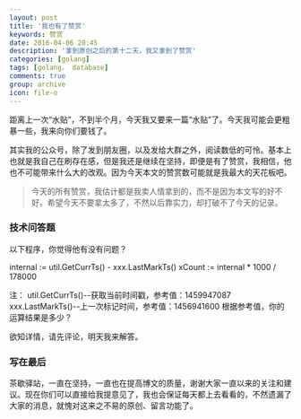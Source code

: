 ```yaml
---
layout: post
title: '我也有了赞赏'
keywords: 赞赏
date: 2016-04-06 20:45
description: '拿到原创之后的第十二天，我又拿到了赞赏'
categories: [golang]
tags: [golang， database]
comments: true
group: archive
icon: file-o
---
```


距离上一次“水贴”，不到半个月，今天我又要来一篇“水贴”了。今天我可能会更粗暴一些，我来向你们要钱了。

<!-- more -->

其实我的公众号，除了发到朋友圈，以及发给大群之外，阅读数低的可怜。基本上也就是我自己在刷存在感，但是我还是继续在坚持，即便是有了赞赏，我相信，他也不可能带来什么大的改观。因为今天本文的赞赏数可能就是我最大的天花板吧。

>今天的所有赞赏，我估计都是我卖人情拿到的，而不是因为本文写的好不好。希望今天不要拿太多了，不然以后靠实力，却打破不了今天的记录。

### 技术问答题 ###

以下程序，你觉得他有没有问题？

internal := util.GetCurrTs() - xxx.LastMarkTs()
xCount := internal * 1000 / 178000

注：
util.GetCurrTs()--获取当前时间戳，参考值：1459947087
xxx.LastMarkTs()--上一次标记时间，参考值：1456941600
根据参考值，你的运算结果是多少？

欲知详情，请先评论，明天我来解答。

### 写在最后 ###

茶歇驿站，一直在坚持，一直也在提高博文的质量，谢谢大家一直以来的关注和建议。现在你们可以直接给我提意见了，我也会保证每天都上去看看的，不然遗漏了大家的消息，就愧对这来之不易的原创、留言功能了。
